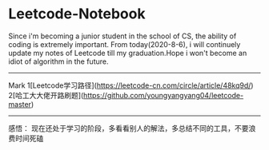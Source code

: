# Leetcode-Notebook
Since i'm becoming a junior student in the school of CS, the ability of coding is extremely important. From today(2020-8-6), i will continuely update my notes of Leetcode till my graduation.Hope i won't become an idiot of algorithm in the future.

---
Mark 
1\[Leetcode学习路径](https://leetcode-cn.com/circle/article/48kq9d/)
2\[哈工大大佬开路刷题](https://github.com/youngyangyang04/leetcode-master)

---
感悟：
现在还处于学习的阶段，多看看别人的解法，多总结不同的工具，不要浪费时间死磕
